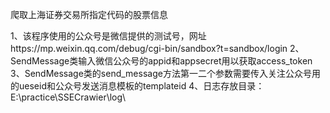 爬取上海证券交易所指定代码的股票信息

1、该程序使用的公众号是微信提供的测试号，网址https://mp.weixin.qq.com/debug/cgi-bin/sandbox?t=sandbox/login
2、SendMessage类输入微信公众号的appid和appsecret用以获取access_token
3、SendMessage类的send_message方法第一二个参数需要传入关注公众号用的ueseid和公众号发送消息模板的templateid
4、日志存放目录：E:\practice\SSECrawier\log\
